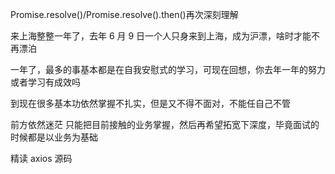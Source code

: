 Promise.resolve()/Promise.resolve().then()再次深刻理解

来上海整整一年了，去年 6 月 9 日一个人只身来到上海，成为沪漂，啥时才能不再漂泊

一年了，最多的事基本都是在自我安慰式的学习，可现在回想，你去年一年的努力或者学习有成效吗

到现在很多基本功依然掌握不扎实，但是又不得不面对，不能任自己不管

前方依然迷茫 只能把目前接触的业务掌握，然后再希望拓宽下深度，毕竟面试的时候都是以业务为基础

精读 axios 源码
